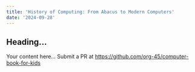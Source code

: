 ```yaml
---
title: 'History of Computing: From Abacus to Modern Computers'
date: '2024-09-28'
---
```


## Heading...
Your content here...
Submit a PR at https://github.com/org-45/computer-book-for-kids
